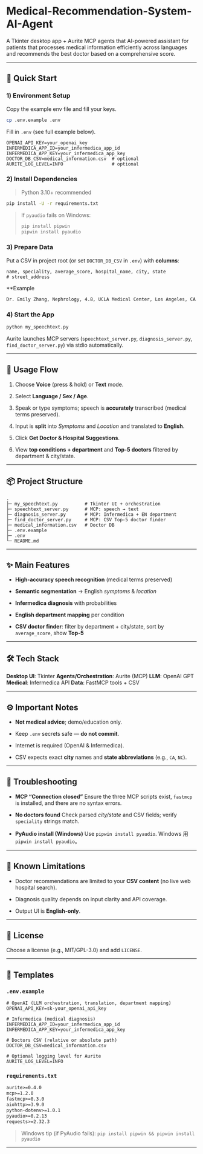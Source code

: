 # Medical-Recommendation-System-AI-Agent
A Tkinter desktop app + Aurite MCP agents that AI-powered assistant for patients that processes medical information efficiently across languages and recommends the best doctor based on a comprehensive score.

---

## 🚀 Quick Start

### 1) Environment Setup

Copy the example env file and fill your keys.


```bash
cp .env.example .env
```

Fill in `.env` (see full example below).


```dotenv
OPENAI_API_KEY=your_openai_key
INFERMEDICA_APP_ID=your_infermedica_app_id
INFERMEDICA_APP_KEY=your_infermedica_app_key
DOCTOR_DB_CSV=medical_information.csv  # optional
AURITE_LOG_LEVEL=INFO                  # optional
```

### 2) Install Dependencies

> Python 3.10+ recommended

```bash
pip install -U -r requirements.txt
```

> If `pyaudio` fails on Windows:
>
> ```bash
> pip install pipwin
> pipwin install pyaudio
> ```

### 3) Prepare Data

Put a CSV in project root (or set `DOCTOR_DB_CSV` in `.env`) with **columns**:

```
name, speciality, average_score, hospital_name, city, state
# street_address
```

**Example

```
Dr. Emily Zhang, Nephrology, 4.8, UCLA Medical Center, Los Angeles, CA
```

### 4) Start the App

```bash
python my_speechtext.py
```

Aurite launches MCP servers (`speechtext_server.py`, `diagnosis_server.py`, `find_doctor_server.py`) via stdio automatically.

---

## 🧭 Usage Flow

1. Choose **Voice** (press & hold) or **Text** mode.

2. Select **Language / Sex / Age**.

3. Speak or type symptoms; speech is **accurately** transcribed (medical terms preserved).

4. Input is **split** into *Symptoms* and *Location* and translated to **English**.

5. Click **Get Doctor & Hospital Suggestions**.

6. View **top conditions + department** and **Top-5 doctors** filtered by department & city/state.

---

## 📦 Project Structure

```
.
├─ my_speechtext.py          # Tkinter UI + orchestration
├─ speechtext_server.py      # MCP: speech → text
├─ diagnosis_server.py       # MCP: Infermedica + EN department
├─ find_doctor_server.py     # MCP: CSV Top-5 doctor finder
├─ medical_information.csv   # Doctor DB
├─ .env.example
├─ .env
└─ README.md
```

---

## ✨ Main Features

* **High-accuracy speech recognition** (medical terms preserved)

* **Semantic segmentation** → English *symptoms* & *location*

* **Infermedica diagnosis** with probabilities

* **English department mapping** per condition

* **CSV doctor finder**: filter by department + city/state, sort by `average_score`, show **Top-5**


---

## 🛠 Tech Stack

**Desktop UI**: Tkinter
**Agents/Orchestration**: Aurite (MCP)
**LLM**: OpenAI GPT
**Medical**: Infermedica API
**Data**: FastMCP tools + CSV

---

## ⚙️ Important Notes

* **Not medical advice**; demo/education only.

* Keep `.env` secrets safe — **do not commit**.

* Internet is required (OpenAI & Infermedica).

* CSV expects exact **city** names and **state abbreviations** (e.g., `CA`, `NC`).

---

## 🧩 Troubleshooting

* **MCP “Connection closed”**
  Ensure the three MCP scripts exist, `fastmcp` is installed, and there are no syntax errors.


* **No doctors found**
  Check parsed *city/state* and CSV fields; verify `speciality` strings match.


* **PyAudio install (Windows)**
  Use `pipwin install pyaudio`.
  Windows 用 `pipwin install pyaudio`。

---

## 🧪 Known Limitations

* Doctor recommendations are limited to your **CSV content** (no live web hospital search).

* Diagnosis quality depends on input clarity and API coverage.

* Output UI is **English-only**.


---

## 📄 License

Choose a license (e.g., MIT/GPL-3.0) and add `LICENSE`.

---

## 📁 Templates

### `.env.example`

```dotenv
# OpenAI (LLM orchestration, translation, department mapping)
OPENAI_API_KEY=sk-your_openai_api_key

# Infermedica (medical diagnosis)
INFERMEDICA_APP_ID=your_infermedica_app_id
INFERMEDICA_APP_KEY=your_infermedica_app_key

# Doctors CSV (relative or absolute path)
DOCTOR_DB_CSV=medical_information.csv

# Optional logging level for Aurite
AURITE_LOG_LEVEL=INFO
```

### `requirements.txt`

```txt
aurite>=0.4.0
mcp>=1.2.0
fastmcp>=0.3.0
aiohttp>=3.9.0
python-dotenv>=1.0.1
pyaudio>=0.2.13
requests>=2.32.3
```

> Windows tip (if PyAudio fails):
> `pip install pipwin && pipwin install pyaudio`

---
